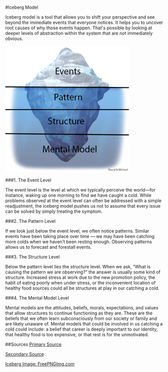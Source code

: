 #Iceberg Model


Iceberg model is a tool that allows you to shift your perspective and see beyond the immediate events 
that everyone notices. It helps you to uncover root causes of why those events happen. That's possible 
by looking at deeper levels of abstraction within the system that are not immediately obvious.

![](iceberg.png)

###1. The Event Level

The event level is the level at which we typically perceive the world—for instance, waking up 
one morning to find we have caught a cold. While problems observed at the event level can often be 
addressed with a simple readjustment, the iceberg model pushes us not to assume that every issue can 
be solved by simply treating the symptom.

###2. The Pattern Level

If we look just below the event level, we often notice patterns. Similar events have been taking place 
over time — we may have been catching more colds when we haven’t been resting enough. Observing patterns 
allows us to forecast and forestall events.

###3. The Structure Level

Below the pattern level lies the structure level. When we ask, “What is causing the pattern we are 
observing?” the answer is usually some kind of structure. Increased stress at work due to the new 
promotion policy, the habit of eating poorly when under stress, or the inconvenient location of healthy 
food sources could all be structures at play in our catching a cold.

###4. The Mental Model Level

Mental models are the attitudes, beliefs, morals, expectations, and values that allow structures to 
continue functioning as they are. These are the beliefs that we often learn subconsciously from our 
society or family and are likely unaware of. Mental models that could be involved in us catching a cold 
could include: a belief that career is deeply important to our identity, that healthy food is too 
expensive, or that rest is for the unmotivated.

##Sources
[Primary Source](https://ecochallenge.org/iceberg-model/)

[Secondary Source](https://untools.co/iceberg-model)

[Iceberg Image: FreePNGImg.com](https://freepngimg.com/png/32821-iceberg-image)